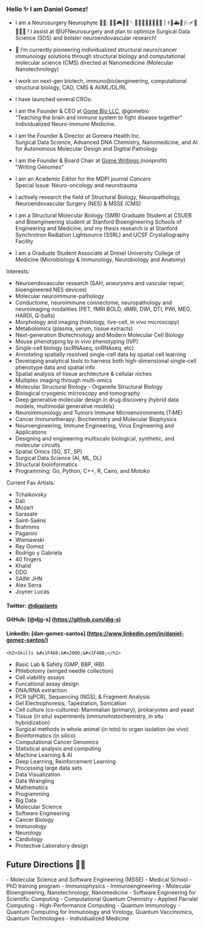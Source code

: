 ### Hello ✨  I am Daniel Gomez!

- I am a Neurosurgery Neurophyte 🧠🔪: 🤖🦾🎮🥢🤕🪡👨🏻‍⚕️🦴💉👩🏻‍⚕️ | ⚕️🏥🚑💉🩺🩹💊🏨👩🏻 ! I assist at @UFNeurosurgery and plan to optimize Surgical Data Science (SDS) and bolster neuroendovascular research! 

- 🔭 I’m currently pioneering individualized structural neuro/cancer immunology solutions through structural biology and computational molecular science (CMS) directed at Nanomedicine (Molecular Nanotechnology) 
- I work on next-gen biotech, immuno(bio)engineering, computational structural biology, CAD, CMS & AI/ML/DL/RL

- I have launched several CROs: 

- I am the Founder & CEO at <a href=https://gome.bio>Gome Bio LLC</a>, @gomebio <br> 
"Teaching the brain and immune system to fight disease together"  <br>
Individualized Neuro-Immune Medicine. 

- I am the Founder & Director at Gomera Health Inc. <br>
Surgical Data Science, Advanced DNA Chemistry, Nanomedicine, and AI for Autonomous Molecular Design and Digitial Pathology

- I am the Founder & Board Chair at <a href=https://gomewritings.org>Gome Writings </a>(nonprofit) <br>
"Writing Genomes" 

- I am an Academic Editor for the MDPI journal <i> Cancers </i> <br>
Special Issue: Neuro-oncology and neurotrauma

- I actively research the field of Structural Biology, Neuropathology, Neuroendovascular Surgery (NES) & MSSE (CMS)
- I am a Structural Molecular Biology (SMB) Graduate Student at CSUEB and Bioengineering student at Stanford Bioengineering Schools of Engineering and Medicine, and my thesis research is at Stanford Synchrotron Radiation Lightsource (SSRL) and UCSF Crystallography Facility
- I am a Graduate Student Associate at Drexel University College of Medicine (Microbiology & Immunology, Neurobiology and Anatomy)

Interests:
- Neuroendovascular research (SAH, aneurysms and vascular repair, bioengineered NES devices)
- Molecular neuroimmune-pathology
- Conductome, neuroimmune connectome, neuropathology and neuroimaging modalities (PET, fMRI BOLD, dMRI, DWI, DTI, PWI, MEG, HARDI, Q-balls)
- Morphology and imaging (histology, live-cell, in vivo microscopy)
- Metabolomics (plasma, serum, tissue extracts)
- Next-generation Biotechnology and Modern Molecular Cell Biology
- Mouse phenotyping by in vivo phenotyping (IVP)
- Single-cell biology (scRNAseq, snRNAseq, etc)
- Annotating spatially resolved single-cell data by spatial cell learning
- Developing analytical tools to harness both high-dimensional single-cell phenotype data and spatial info
- Spatial analysis of tissue architecture & cellular niches
- Multiplex imaging through multi-omics 
- Molecular Structural Biology - Organelle Structural Biology
- Biological cryogenic microscopy and tomography 
- Deep generative molecular design in drug discovery (hybrid data models, multimodal generative models)
- Neuroimmunology and Tumors Immune Microenvironments (TiME)
- Cancer Immunotherapy: Biochemistry and Molecular Biophysics
- Neuroengineering, Immune Engineering, Virus Engineering and Applications
- Designing and engineering multiscale biological, synthetic, and molecular circuits
- Spatial Omics (SG, ST, SP)
- Surgical Data Science (AI, ML, DL)
- Structural bioinformatics
- Programming: Go, Python, C++, R, Cairo, and Motoko 

Current Fav Artists:
- Tchaikovsky
- Dali
- Mozart
- Sarasate
- Saint-Saëns
- Brahmms
- Paganini
- Wieniawski
- Ray Gomez
- Rodrigo y Gabriela
- 40 fingers
- Khalid
- DDG
- SAINt JHN
- Alex Serra
- Joyner Lucas


#### Twitter: [@djgplants](https://twitter.com/djgplants) 
#### GitHub: [@djg-s] (https://github.com/djg-s)
#### LinkedIn: [dan-gomez-santos] (https://www.linkedin.com/in/daniel-gomez-santos/)

	<h2>Skills &#x1F468;&#x200D;&#x1F4BB;</h2>

- Basic Lab & Safety (GMP, BBP, IRB)	
- Phlebotomy (winged needle collection)
- Cell viability assays
- Funcational assay design
- DNA/RNA extraction
- PCR (qPCR), Sequencing (NGS), & Fragment Analysis
- Gel Electrophoresis, Tapestation, Sonication
- Cell culture (co-cultures): Mammalian (primary), prokaryotes and yeast 
- Tissue (in situ) experiments (immunohistochemistry, in situ hybridization)
- Surgical methods in whole animal (in toto) to organ isolation (ex vivo)
- Bioinformatics (in silico)
- Computational Cancer Genomics 
- Statistical analysis and computing
- Machine Learning & AI
- Deep Learning, Reinforcement Learning
- Processing large data sets
- Data Visualization
- Data Wrangling
- Mathematics
- Programming
- Big Data
- Molecular Science
- Software Engineering
- Cancer Biology
- Immunology
- Neurology
- Cardiology
- Protective Laboratory design

	
<h2>Future Directions &#x1F468;&#x200D;&#x1F4BB;</h2>
- Molecular Science and Software Engineering (MSSE)
- Medical School
- PhD training program
- Immunophysics
- Immunoengineering
- Molecular Bioengineering, Nanotechnology, Nanomedicine
- Software Engineering for Scientific Computing
- Computational Quantum Chemistry
- Applied Parralel Computing
- High-Performance Computing
- Quantum Immunology
- Quantum Computing for Immunology and Virology, Quantum Vaccinomics, Quantum Technologies
- Individualized Medicine
	
</html>

